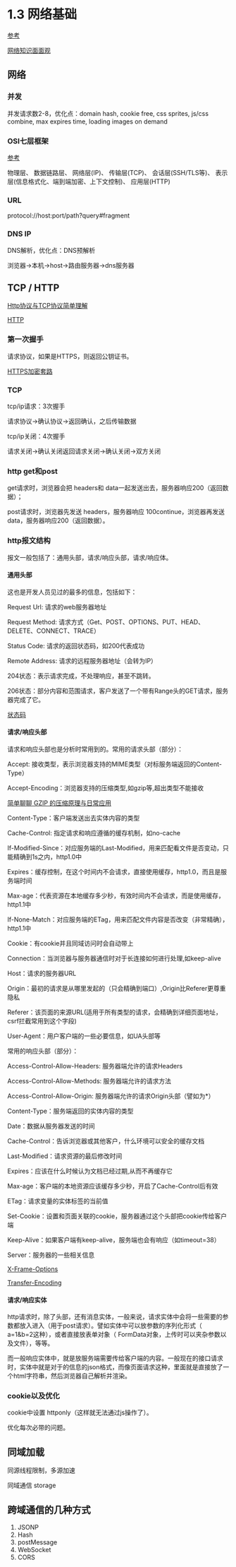 # 1.3 网络基础

[参考](https://blog.csdn.net/qiuchangjun/article/details/79761242)

[网络知识面面观](https://segmentfault.com/a/1190000016921268)

## 网络

### 并发

并发请求数2-8，优化点：domain hash, cookie free, css sprites, js/css combine, max expires time, loading images on demand

### OSI七层框架

[参考](https://www.cnblogs.com/xianlei/p/tcpip_http.html)

物理层、 数据链路层、 网络层(IP)、 传输层(TCP)、 会话层(SSH/TLS等)、 表示层(信息格式化、端到端加密、上下文控制)、 应用层(HTTP)

### URL

protocol://host:port/path?query#fragment

### DNS IP

DNS解析，优化点：DNS预解析

浏览器->本机->host->路由服务器->dns服务器

## TCP / HTTP

[Http协议与TCP协议简单理解](https://www.cnblogs.com/dingjiaoyang/p/5326544.html)

[HTTP](https://developer.mozilla.org/zh-CN/docs/Web/HTTP)

### 第一次握手

请求协议，如果是HTTPS，则返回公钥证书。

[HTTPS加密套路](https://mp.weixin.qq.com/s/RSsEWxns066na8e-LjsZtA)

### TCP

tcp/ip请求：3次握手

请求协议->确认协议->返回确认，之后传输数据

tcp/ip关闭：4次握手

请求关闭->确认关闭返回请求关闭->确认关闭->双方关闭

### http get和post

get请求时，浏览器会把 headers和 data一起发送出去，服务器响应200（返回数据）；

post请求时，浏览器先发送 headers，服务器响应 100continue，浏览器再发送 data，服务器响应200（返回数据）。

### http报文结构

报文一般包括了：通用头部，请求/响应头部，请求/响应体。

#### 通用头部

这也是开发人员见过的最多的信息，包括如下：

Request Url: 请求的web服务器地址

Request Method: 请求方式（Get、POST、OPTIONS、PUT、HEAD、DELETE、CONNECT、TRACE）

Status Code: 请求的返回状态码，如200代表成功

Remote Address: 请求的远程服务器地址（会转为IP）

204状态：表示请求完成，不处理响应，甚至不跳转。

206状态：部分内容和范围请求，客户发送了一个带有Range头的GET请求，服务器完成了它。

[状态码](http://www.w3school.com.cn/tags/html_ref_httpmessages.asp)

#### 请求/响应头部

请求和响应头部也是分析时常用到的。常用的请求头部（部分）：

Accept: 接收类型，表示浏览器支持的MIME类型（对标服务端返回的Content-Type）

Accept-Encoding：浏览器支持的压缩类型,如gzip等,超出类型不能接收

[简单聊聊 GZIP 的压缩原理与日常应用](https://mp.weixin.qq.com/s/y43K5OL_9zdGDPd0yvHD7A)

Content-Type：客户端发送出去实体内容的类型

Cache-Control: 指定请求和响应遵循的缓存机制，如no-cache

If-Modified-Since：对应服务端的Last-Modified，用来匹配看文件是否变动，只能精确到1s之内，http1.0中

Expires：缓存控制，在这个时间内不会请求，直接使用缓存，http1.0，而且是服务端时间

Max-age：代表资源在本地缓存多少秒，有效时间内不会请求，而是使用缓存，http1.1中

If-None-Match：对应服务端的ETag，用来匹配文件内容是否改变（非常精确），http1.1中

Cookie：有cookie并且同域访问时会自动带上

Connection：当浏览器与服务器通信时对于长连接如何进行处理,如keep-alive

Host：请求的服务器URL

Origin：最初的请求是从哪里发起的（只会精确到端口）,Origin比Referer更尊重隐私

Referer：该页面的来源URL(适用于所有类型的请求，会精确到详细页面地址，csrf拦截常用到这个字段)

User-Agent：用户客户端的一些必要信息，如UA头部等

常用的响应头部（部分）：

Access-Control-Allow-Headers: 服务器端允许的请求Headers

Access-Control-Allow-Methods: 服务器端允许的请求方法

Access-Control-Allow-Origin: 服务器端允许的请求Origin头部（譬如为*）

Content-Type：服务端返回的实体内容的类型

Date：数据从服务器发送的时间

Cache-Control：告诉浏览器或其他客户，什么环境可以安全的缓存文档

Last-Modified：请求资源的最后修改时间

Expires：应该在什么时候认为文档已经过期,从而不再缓存它

Max-age：客户端的本地资源应该缓存多少秒，开启了Cache-Control后有效

ETag：请求变量的实体标签的当前值

Set-Cookie：设置和页面关联的cookie，服务器通过这个头部把cookie传给客户端

Keep-Alive：如果客户端有keep-alive，服务端也会有响应（如timeout=38）

Server：服务器的一些相关信息

[X-Frame-Options](http://www.css88.com/archives/5141)

[Transfer-Encoding](https://imququ.com/post/transfer-encoding-header-in-http.html)

#### 请求/响应实体

http请求时，除了头部，还有消息实体，一般来说，请求实体中会将一些需要的参数都放入进入（用于post请求）。譬如实体中可以放参数的序列化形式（ a=1&b=2这种），或者直接放表单对象（ FormData对象，上传时可以夹杂参数以及文件），等等。

而一般响应实体中，就是放服务端需要传给客户端的内容。一般现在的接口请求时，实体中就是对于的信息的json格式，而像页面请求这种，里面就是直接放了一个html字符串，然后浏览器自己解析并渲染。

### cookie以及优化

cookie中设置 httponly（这样就无法通过js操作了）。

优化每次必带的问题。

## 同域加载

同源线程限制，多源加速

同域通信 storage

## 跨域通信的几种方式

1. JSONP
2. Hash
3. postMessage
4. WebSocket
5. CORS
